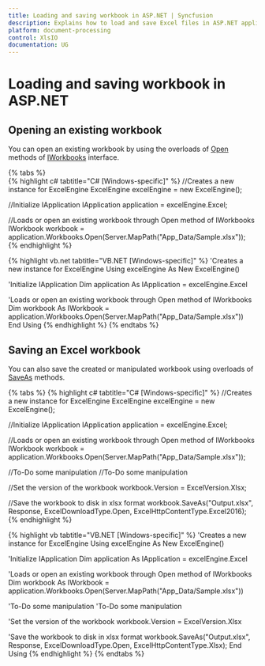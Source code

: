 ```yaml
---
title: Loading and saving workbook in ASP.NET | Syncfusion
description: Explains how to load and save Excel files in ASP.NET applications using Syncfusion Excel library.
platform: document-processing
control: XlsIO
documentation: UG
---
```

# Loading and saving workbook in ASP.NET

## Opening an existing workbook

You can open an existing workbook by using the overloads of [Open](https://help.syncfusion.com/cr/file-formats/Syncfusion.XlsIO.IWorkbooks.html#Syncfusion_XlsIO_IWorkbooks_Open_System_String_) methods of [IWorkbooks](https://help.syncfusion.com/cr/file-formats/Syncfusion.XlsIO.IWorkbooks.html) interface.

{% tabs %}  
{% highlight c# tabtitle="C# [Windows-specific]" %}
//Creates a new instance for ExcelEngine
ExcelEngine excelEngine = new ExcelEngine();

//Initialize IApplication
IApplication application = excelEngine.Excel;

//Loads or open an existing workbook through Open method of IWorkbooks
IWorkbook workbook = application.Workbooks.Open(Server.MapPath("App_Data/Sample.xlsx"));
{% endhighlight %}

{% highlight vb.net tabtitle="VB.NET [Windows-specific]" %}
'Creates a new instance for ExcelEngine
Using excelEngine As New ExcelEngine()

'Initialize IApplication
Dim application As IApplication = excelEngine.Excel

'Loads or open an existing workbook through Open method of IWorkbooks
Dim workbook As IWorkbook = application.Workbooks.Open(Server.MapPath("App_Data/Sample.xlsx"))
End Using
{% endhighlight %}
{% endtabs %}

## Saving an Excel workbook

You can also save the created or manipulated workbook using overloads of [SaveAs](https://help.syncfusion.com/cr/file-formats/Syncfusion.XlsIO.IWorkbook.html#Syncfusion_XlsIO_IWorkbook_SaveAs_System_String_System_Web_HttpResponse_Syncfusion_XlsIO_ExcelDownloadType_Syncfusion_XlsIO_ExcelHttpContentType_) methods.

{% tabs %}
{% highlight c# tabtitle="C# [Windows-specific]" %}
//Creates a new instance for ExcelEngine
ExcelEngine excelEngine = new ExcelEngine();

//Initialize IApplication
IApplication application = excelEngine.Excel;

//Loads or open an existing workbook through Open method of IWorkbooks
IWorkbook workbook = application.Workbooks.Open(Server.MapPath("App_Data/Sample.xlsx"));

//To-Do some manipulation
//To-Do some manipulation

//Set the version of the workbook
workbook.Version = ExcelVersion.Xlsx;

//Save the workbook to disk in xlsx format
workbook.SaveAs("Output.xlsx", Response, ExcelDownloadType.Open, ExcelHttpContentType.Excel2016);
{% endhighlight %}

{% highlight vb tabtitle="VB.NET [Windows-specific]" %}
'Creates a new instance for ExcelEngine
Using excelEngine As New ExcelEngine()

'Initialize IApplication
Dim application As IApplication = excelEngine.Excel

'Loads or open an existing workbook through Open method of IWorkbooks
Dim workbook As IWorkbook = application.Workbooks.Open(Server.MapPath("App_Data/Sample.xlsx"))

'To-Do some manipulation
'To-Do some manipulation

'Set the version of the workbook
workbook.Version = ExcelVersion.Xlsx

'Save the workbook to disk in xlsx format
workbook.SaveAs("Output.xlsx", Response, ExcelDownloadType.Open, ExcelHttpContentType.Xlsx);
End Using
{% endhighlight %}
{% endtabs %} 

